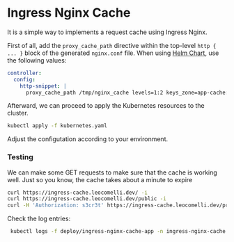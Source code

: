 # Ingress Nginx Cache

It is a simple way to implements a request cache using Ingress Nginx.

First of all, add the `proxy_cache_path` directive within the top-level `http { ... }` block of the generated `nginx.conf` file. When using [Helm Chart](https://github.com/kubernetes/ingress-nginx/tree/main/charts/ingress-nginx), use the following values:

```yaml
controller:
  config:
    http-snippet: |
      proxy_cache_path /tmp/nginx_cache levels=1:2 keys_zone=app-cache:32m use_temp_path=off max_size=4g inactive=24h;
```

Afterward, we can proceed to apply the Kubernetes resources to the cluster.

```bash
kubectl apply -f kubernetes.yaml
```

Adjust the configutation according to your environment.

### Testing

We can make some GET requests to make sure that the cache is working well. Just so you know, the cache takes about a minute to expire

```bash
curl https://ingress-cache.leocomelli.dev/ -i
curl https://ingress-cache.leocomelli.dev/public -i
curl -H 'Authorization: s3cr3t' https://ingress-cache.leocomelli.dev/private -i
```

Check the log entries:

```bash
 kubectl logs -f deploy/ingress-nginx-cache-app -n ingress-nginx-cache
```

